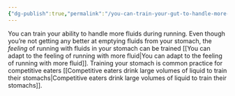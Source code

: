 ```yaml
---
{"dg-publish":true,"permalink":"/you-can-train-your-gut-to-handle-more-fluids-during-running/","created":"2024-03-05T20:37:15.000-05:00","updated":"2024-03-05T20:37:15.000-05:00"}
---
```



You can train your ability to handle more fluids during running. Even though you’re not getting any better at emptying fluids from your stomach, the *feeling* of running with fluids in your stomach can be trained [[You can adapt to the feeling of running with more fluid\|You can adapt to the feeling of running with more fluid]]. Training your stomach is common practice for competitive eaters [[Competitive eaters drink large volumes of liquid to train their stomachs\|Competitive eaters drink large volumes of liquid to train their stomachs]].